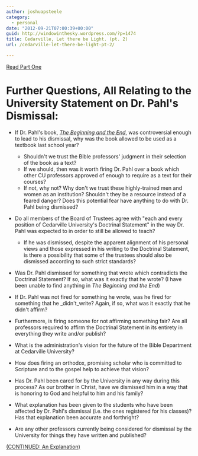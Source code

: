 ```yaml
---
author: joshuapsteele
category:
  - personal
date: "2012-09-21T07:00:39+00:00"
guid: http://windowinthesky.wordpress.com/?p=1474
title: Cedarville, Let there be Light. (pt. 2)
url: /cedarville-let-there-be-light-pt-2/

---
```

[Read Part One](http://windowinthesky.wordpress.com/2012/09/20/cedarville-let-there-be-light-pt-1/ "Cedarville, Let there be Light. (pt. 1)")

# Further Questions, All Relating to the University Statement on Dr. Pahl's Dismissal:

- If Dr. Pahl's book, [_The Beginning and the End_](http://www.amazon.com/The-Beginning-End-Rereading-Revelations/dp/1608999270), was controversial enough to lead to his dismissal, why was the book allowed to be used as a textbook last school year?

  - Shouldn't we trust the Bible professors' judgment in their selection of the book as a text?
  - If we should, then was it worth firing Dr. Pahl over a book which other CU professors approved of enough to require as a text for their courses?
  - If not, why not? Why don't we trust these highly-trained men and women as an institution? Shouldn't they be a resource instead of a feared danger? Does this potential fear have anything to do with Dr. Pahl being dismissed?
- Do all members of the Board of Trustees agree with "each and every position of Cedarville University's Doctrinal Statement" in the way Dr. Pahl was expected to in order to still be allowed to teach?
  - If he was dismissed, despite the apparent alignment of his personal views and those expressed in his writing to the Doctrinal Statement, is there a possibility that some of the trustees should also be dismissed according to such strict standards?
- Was Dr. Pahl dismissed for something that wrote which contradicts the Doctrinal Statement? If so, what was it exactly that he wrote? (I have been unable to find anything in _The Beginning and the End_)
- If Dr. Pahl was not fired for something he wrote, was he fired for something that he _didn't_write? Again, if so, what was it exactly that he didn't affirm?
- Furthermore, is firing someone for not affirming something fair? Are all professors required to affirm the Doctrinal Statement in its entirety in everything they write and/or publish?
- What is the administration's vision for the future of the Bible Department at Cedarville University?
- How does firing an orthodox, promising scholar who is committed to Scripture and to the gospel help to achieve that vision?
- Has Dr. Pahl been cared for by the University in any way during this process? As our brother in Christ, have we dismissed him in a way that is honoring to God and helpful to him and his family?
- What explanation has been given to the students who have been affected by Dr. Pahl's dismissal (i.e. the ones registered for his classes)? Has that explanation been accurate and forthright?
- Are any other professors currently being considered for dismissal by the University for things they have written and published?

[(CONTINUED: An Explanation)](/2012/09/22/an-explanation/ "An Explanation")
